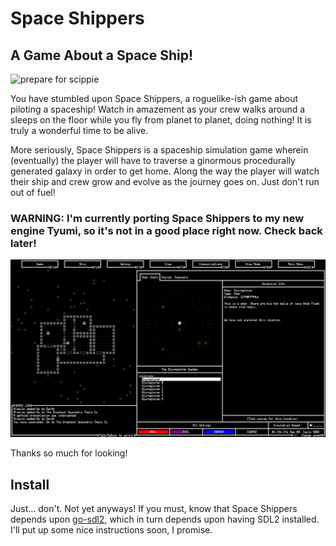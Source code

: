# Space Shippers

## A Game About a Space Ship!

![prepare for scippie](res/readme/prepare.png)

You have stumbled upon Space Shippers, a roguelike-ish game about piloting a spaceship! Watch in amazement as your crew walks around a sleeps on the floor while you fly from planet to planet, doing nothing! It is truly a wonderful time to be alive.

More seriously, Space Shippers is a spaceship simulation game wherein (eventually) the player will have to traverse a ginormous procedurally generated galaxy in order to get home. Along the way the player will watch their ship and crew grow and evolve as the journey goes on. Just don't run out of fuel!

### WARNING: I'm currently porting Space Shippers to my new engine Tyumi, so it's not in a good place right now. Check back later!

![screenshot as of 2017-12-03](res/readme/space.png)

Thanks so much for looking!

## Install

Just... don't. Not yet anyways! If you must, know that Space Shippers depends upon [go-sdl2](http://github.com/veandco/go-sdl2), which in turn depends upon having SDL2 installed. I'll put up some nice instructions soon, I promise.
